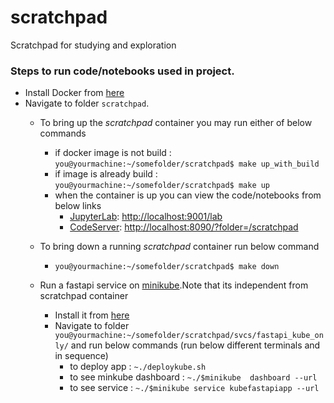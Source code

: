 # scratchpad
Scratchpad for studying and exploration

### Steps to run code/notebooks used in project. 
- Install Docker from [here](https://docs.docker.com/get-docker/)
- Navigate to folder `scratchpad`.
    - To bring up the _scratchpad_ container you may run either of below commands 
        - if docker image is not build : `you@yourmachine:~/somefolder/scratchpad$ make up_with_build`
        - if image is already build : `you@yourmachine:~/somefolder/scratchpad$ make up`
        - when the container is up you can view the code/notebooks from below links
            - [JupyterLab](https://jupyter.org/install): [http://localhost:9001/lab](http://localhost:9001/lab)
            - [CodeServer](https://github.com/coder/code-server): [http://localhost:8090/?folder=/scratchpad](http://localhost:8090/?folder=/scratchpad)

    - To bring down a running _scratchpad_ container run below command 
        - `you@yourmachine:~/somefolder/scratchpad$ make down`
        
    - Run a fastapi service on [minikube](https://minikube.sigs.k8s.io/docs/start/).Note that its independent from scratchpad container
        - Install it from [here](https://minikube.sigs.k8s.io/docs/start/)
        - Navigate to folder `you@yourmachine:~/somefolder/scratchpad/svcs/fastapi_kube_only/` and run below commands (run below different terminals and in sequence)
            - to deploy app : `~./deploykube.sh`
            - to see minkube dashboard : `~./$minikube  dashboard --url`
            - to see service : `~./$minikube service kubefastapiapp --url`
           
            
